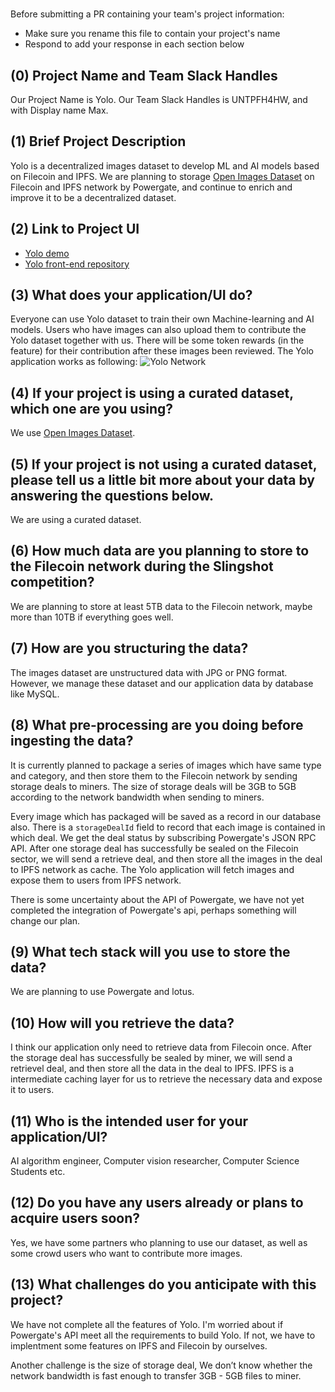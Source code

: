 # <Project Name>

Before submitting a PR containing your team's project information:
- Make sure you rename this file to contain your project's name
- Respond to add your response in each section below

## (0) Project Name and Team Slack Handles
Our Project Name is Yolo.
Our Team Slack Handles is UNTPFH4HW, and with Display name Max.

## (1) Brief Project Description
Yolo is a decentralized images dataset to develop ML and AI models based on Filecoin and IPFS. We are planning to storage [Open Images Dataset](https://storage.googleapis.com/openimages/web/index.html) on Filecoin and IPFS network by Powergate, and continue to enrich and improve it to be a decentralized dataset.

## (2) Link to Project UI
- [Yolo demo](https://yolo.coinsummer.io)
- [Yolo front-end repository](https://github.com/CoinSummer/yolo)

## (3) What does your application/UI do?
Everyone can use Yolo dataset to train their own Machine-learning and AI models. Users who have images can also upload them to contribute the Yolo dataset together with us. There will be some token rewards (in the feature) for their contribution after these images been reviewed. The Yolo application works as following:
![Yolo Network](https://raw.githubusercontent.com/CoinSummer/yolo/master/docs/yolo-network.png)

## (4) If your project is using a curated dataset, which one are you using?
We use [Open Images Dataset](https://storage.googleapis.com/openimages/web/index.html).

## (5) If your project is not using a curated dataset, please tell us a little bit more about your data by answering the questions below.
We are using a curated dataset.

## (6) How much data are you planning to store to the Filecoin network during the Slingshot competition?
We are planning to store at least 5TB data to the Filecoin network, maybe more than 10TB if everything goes well.

## (7) How are you structuring the data?
The images dataset are unstructured data with JPG or PNG format. However, we manage these dataset and our application data by database like MySQL.

## (8) What pre-processing are you doing before ingesting the data?
It is currently planned to package a series of images which have same type and category, and then store them to the Filecoin network by sending storage deals to miners. The size of storage deals will be 3GB to 5GB according to the network bandwidth when sending to miners.

Every image which has packaged will be saved as a record in our database also. There is a `storageDealId` field to record that each image is contained in which deal. We get the deal status by subscribing Powergate's JSON RPC API. After one storage deal has successfully be sealed on the Filecoin sector, we will send a retrieve deal, and then store all the images in the deal to IPFS network as cache. The Yolo application will fetch images and expose them to users from IPFS network.

There is some uncertainty about the API of Powergate, we have not yet completed the integration of Powergate's api, perhaps something will change our plan.

## (9)  What tech stack will you use to store the data?
We are planning to use Powergate and lotus.

## (10) How will you retrieve the data?
I think our application only need to retrieve data from Filecoin once. After the storage deal has successfully be sealed by miner, we will send a retrievel deal, and then store all the data in the deal to IPFS. IPFS is a intermediate caching layer for us to retrieve the necessary data and expose it to users.

## (11) Who is the intended user for your application/UI?
AI algorithm engineer, Computer vision researcher, Computer Science Students etc.

## (12) Do you have any users already or plans to acquire users soon?
Yes, we have some partners who planning to use our dataset, as well as some crowd users who want to contribute more images.

## (13) What challenges do you anticipate with this project?
We have not complete all the features of Yolo. I'm worried about if Powergate's API meet all the requirements to build Yolo. If not, we have to implentment some features on IPFS and Filecoin by ourselves.

Another challenge is the size of storage deal, We don’t know whether the network bandwidth is fast enough to transfer 3GB - 5GB files to miner.
